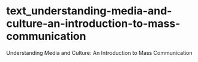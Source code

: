 # text_understanding-media-and-culture-an-introduction-to-mass-communication
Understanding Media and Culture: An Introduction to Mass Communication
